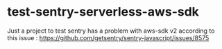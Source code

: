 # test-sentry-serverless-aws-sdk
Just a project to test sentry has a problem with aws-sdk v2 according to this issue : https://github.com/getsentry/sentry-javascript/issues/8575
